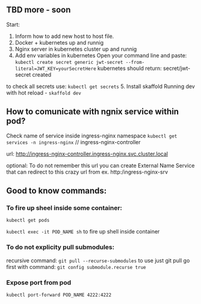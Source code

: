 ## TBD more - soon

Start:

1.  Inform how to add new host to host file.
2.  Docker + kubernetes up and runnig
3.  Nginx server in kubernetes cluster up and runnig
4.  Add env variables in kubernetes
    Open your command line and paste:
    `kubectl create secret generic jwt-secret --from-literal=JWT_KEY=yourSecretHere`
    kubernetes should return: secret/jwt-secret created

to check all secrets use:
`kubectl get secrets` 5. Install skaffold
Running dev with hot reload - `skaffold dev`

## How to comunicate with ngnix service within pod?

Check name of service inside ingress-nginx namespace
`kubectl get services -n ingress-nginx` // ingress-nginx-controller

url: http://ingress-nginx-controller.ingress-nginx.svc.cluster.local

optional:
To do not remember this url you can create External Name Service that
can redirect to this crazy url from ex. http:/ingress-nginx-srv

## Good to know commands:

### To fire up sheel inside some container:

`kubectl get pods`

`kubectl exec -it POD_NAME sh` to fire up shell inside container

### To do not explicity pull submodules:

recursive command: `git pull --recurse-submodules`
to use just git pull go first with command: `git config submodule.recurse true`

### Expose port from pod

`kubectl port-forward POD_NAME 4222:4222`
